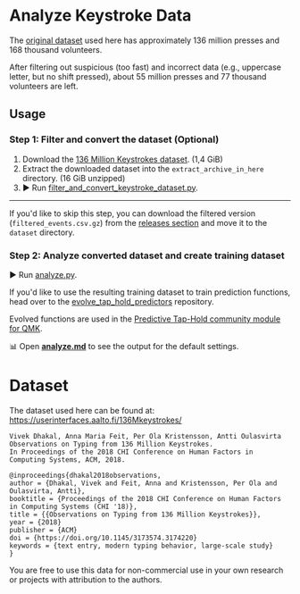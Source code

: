 # Analyze Keystroke Data

The [original dataset](#dataset) used here has approximately 136 million presses and 168 thousand volunteers.

After filtering out suspicious (too fast) and incorrect data (e.g., uppercase letter, but no shift pressed), about 55 million presses and 77 thousand volunteers are left.

## Usage

### Step 1: Filter and convert the dataset (Optional)

1. Download the [136 Million Keystrokes dataset](https://userinterfaces.aalto.fi/136Mkeystrokes/). (1,4 GiB)
2. Extract the downloaded dataset into the `extract_archive_in_here` directory. (16 GiB unzipped)
3. ▶️ Run [filter_and_convert_keystroke_dataset.py](filter_and_convert_keystroke_dataset.py).

---

If you'd like to skip this step, you can download the filtered version (`filtered_events.csv.gz`) from the [releases section](https://github.com/jgandert/analyze_keystroke_data/releases) and move it to the `dataset` directory.

### Step 2: Analyze converted dataset and create training dataset

▶️ Run [analyze.py](analyze.py).

If you'd like to use the resulting training dataset to train prediction functions, head over to the [evolve_tap_hold_predictors](https://github.com/jgandert/evolve_tap_hold_predictors) repository.

Evolved functions are used in the [Predictive Tap-Hold community module for QMK](https://github.com/jgandert/qmk_modules/predictive_tap_hold).

📊 Open [**analyze.md**](analyze.md) to see the output for the default settings.

# Dataset

The dataset used here can be found at: https://userinterfaces.aalto.fi/136Mkeystrokes/

```
Vivek Dhakal, Anna Maria Feit, Per Ola Kristensson, Antti Oulasvirta
Observations on Typing from 136 Million Keystrokes. 
In Proceedings of the 2018 CHI Conference on Human Factors in Computing Systems, ACM, 2018.

@inproceedings{dhakal2018observations,
author = {Dhakal, Vivek and Feit, Anna and Kristensson, Per Ola and Oulasvirta, Antti},
booktitle = {Proceedings of the 2018 CHI Conference on Human Factors in Computing Systems (CHI '18)},
title = {{Observations on Typing from 136 Million Keystrokes}},
year = {2018}
publisher = {ACM}
doi = {https://doi.org/10.1145/3173574.3174220}
keywords = {text entry, modern typing behavior, large-scale study}
}
```

You are free to use this data for non-commercial use in your own research or projects with attribution to the authors.
